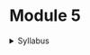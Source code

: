 # Module 5

<details>
  <summary>Syllabus</summary>
  
  <h3>Web Applications & Services</h3>
<ol>
  <li>Web application architecture</li>
  <li>Monolithic & microservices</li>
  <li>Intro to REST, GraphQL</li>
  <li>Intro to Java Containers & Servlets</li>
  <li>IOC & Dependency Injection</li>
  <li>Blocking & Non-blocking web stacks</li>
</ol>

<h3>Spring 5</h3>
<ol>
  <li>Spring IOC & Beans</li>
  <li>Spring MVC vs Spring WebFlux</li>
  <li>Intro to Spring Boot Web (Servlet) stack</li>
  <li>Simple REST service using Spring Web</li>
  <li>Swagger API</li>
  <li>Exception Handling</li>
  <li>Spring Data JPA</li>
  <li>Optimistic & Pessimistic locking</li>
  <li>Spring Data MongoDB</li>
  <li>Intro to Spring Cloud</li>
  <li>Declarative Service to service communication</li>
  <li>Spring Security & JWT</li>
  <li>Intro to Spring Boot Reactive stack</li>
  <li>Reactive Streams & Reactor</li>
  <li>Spring WebFlux</li>
  <li>Data access with R2DBC</li>
  <li>Spring Messaging (JMS)</li>
  <li>Spring Batch processing</li>
  <li>Unit testing & Remote Debugging</li>
</ol>

</details>